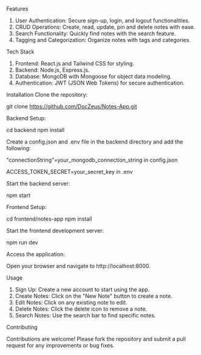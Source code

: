 Features

1. User Authentication: Secure sign-up, login, and logout functionalities.
2. CRUD Operations: Create, read, update, pin and delete notes with ease.
3. Search Functionality: Quickly find notes with the search feature.
4. Tagging and Categorization: Organize notes with tags and categories.

Tech Stack

1. Frontend: React.js and Tailwind CSS for styling.
2. Backend: Node.js, Express.js.
3. Database: MongoDB with Mongoose for object data modeling.
4. Authentication: JWT (JSON Web Tokens) for secure authentication.

Installation
Clone the repository:

git clone https://github.com/DocZeus/Notes-App.git

Backend Setup:

cd backend
npm install

Create a config.json and .env file in the backend directory and add the following:

"connectionString"=your_mongodb_connection_string in config.json

ACCESS_TOKEN_SECRET=your_secret_key in .env

Start the backend server:

npm start

Frontend Setup:

cd frontend/notes-app
npm install

Start the frontend development server:

npm run dev

Access the application:

Open your browser and navigate to http://localhost:8000.

Usage

1. Sign Up: Create a new account to start using the app.
2. Create Notes: Click on the "New Note" button to create a note.
3. Edit Notes: Click on any existing note to edit.
4. Delete Notes: Click the delete icon to remove a note.
5. Search Notes: Use the search bar to find specific notes.

Contributing

Contributions are welcome! Please fork the repository and submit a pull request for any improvements or bug fixes.
